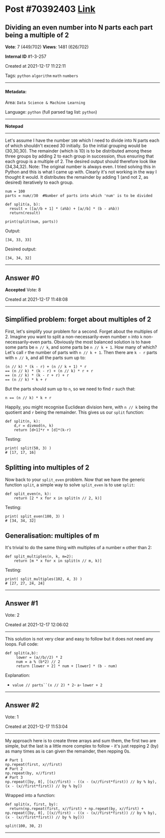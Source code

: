
# Post \#70392403 [Link](https://stackoverflow.com/questions/70392403/)

## Dividing an even number into N parts each part being a multiple of 2

**Vote**: 7 (449/702) **Views**: 1481 (626/702) 

**Internal ID** \#1-3-257

Created at 2021-12-17 11:22:11

Tags: `python` `algorithm` `math` `numbers`

----------

#### Metadata:

Area: `Data Science & Machine Learning`

Language: `python` (full parsed tag list: `python`)

----------

**Notepad**


----------

Let's assume I have the number `100` which I need to divide into N parts each of which shouldn't exceed 30 initially. So the initial grouping would be (30,30,30). The remainder (which is 10) is to be distributed among these three groups by adding 2 to each group in succession, thus ensuring that each group is a multiple of 2. The desired output should therefore look like (34,34,32).
Note: The original number is always even.
I tried solving this in Python and this is what I came up with. Clearly it's not working in the way I thought it would. It distributes the remainder by adding 1 (and not 2, as desired) iteratively to each group.
```
num = 100
parts = num//30  #Number of parts into which 'num' is to be divided

def split(a, b):
  result = ([a//b + 1] * (a%b) + [a//b] * (b - a%b))
  return(result)

print(split(num, parts))
```

Output:
```
[34, 33, 33]
```

Desired output:
```
[34, 34, 32]
```



----------
        
## Answer \#0

**Accepted** Vote: 8

Created at 2021-12-17 11:48:08

------------


## Simplified problem: forget about multiples of 2


First, let's simplify your problem for a second. Forget about the multiples of 2. Imagine you want to split a non-necessarily-even number `n` into `k` non-necessarily-even parts.
Obviously the most balanced solution is to have some parts be `n // k`, and some parts be `n // k + 1`.
How many of which? Let's call `r` the number of parts with `n // k + 1`. Then there are `k - r` parts with `n // k`, and all the parts sum up to:
```
(n // k) * (k - r) + (n // k + 1) * r
== (n // k) * (k - r) + (n // k) * r + r
== (n // k) * (k - r + r) + r
== (n // k) * k + r
```

But the parts should sum up to `n`, so we need to find `r` such that:
```
n == (n // k) * k + r
```

Happily, you might recognise Euclidean division here, with `n // k` being the quotient and `r` being the remainder.
This gives us our `split` function:
```
def split(n, k):
    d,r = divmod(n, k)
    return [d+1]*r + [d]*(k-r)
```

Testing:
```
print( split(50, 3) )
# [17, 17, 16]
```


## Splitting into multiples of 2


Now back to your `split_even` problem. Now that we have the generic function `split`, a simple way to solve `split_even` is to use `split`:
```
def split_even(n, k):
    return [2 * x for x in split(n // 2, k)]
```

Testing:
```
print( split_even(100, 3) )
# [34, 34, 32]
```


## Generalisation: multiples of m


It's trivial to do the same thing with multiples of a number `m` other than 2:
```
def split_multiples(n, k, m=2):
    return [m * x for x in split(n // m, k)]
```

Testing:
```
print( split_multiples(102, 4, 3) )
# [27, 27, 24, 24]
```



------------
    
    
## Answer \#1

 Vote: 2

Created at 2021-12-17 12:06:02

------------

This solution is not very clear and easy to follow but it does not need any loops.
Full code:
```
def split(a,b):
     lower = (a//b//2) * 2
     num = a % (b*2) // 2
     return [lower + 2] * num + [lower] * (b - num)
```

Explanation:
- `value // parts``(x // 2) * 2`- `a`- `lower + 2`


------------
    
    
## Answer \#2

 Vote: 1

Created at 2021-12-17 11:53:04

------------

My approach here is to create three arrays and sum them, the first two are simple, but the last is a little more complex to follow - it's just repping 2 (by) as many times as is can given the remainder, then repping 0s.
```
# Part 1
np.repeat(first, x//first) 
# Part 2
np.repeat(by, x//first)
# Part 3
np.repeat([by, 0], [(x//first) - ((x - (x//first*first)) // by % by), (x - (x//first*first)) // by % by])
```

Wrapped into a function:
```
def split(x, first, by):
  return(np.repeat(first, x//first) + np.repeat(by, x//first) + np.repeat([by, 0], [(x//first) - ((x - (x//first*first)) // by % by), (x - (x//first*first)) // by % by]))

split(100, 30, 2)
```



------------
    
    